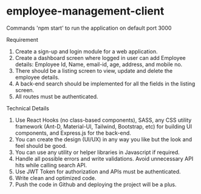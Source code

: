 # employee-management-client

Commands
'npm start' to run the application on default port 3000


Requirement
1. Create a sign-up and login module for a web application.
2. Create a dashboard screen where logged in user can add Employee details:
    Employee Id, Name, email-id, age, address, and mobile no.
3. There should be a listing screen to view, update and delete the employee details.
4. A back-end search should be implemented for all the fields in the listing screen.
5. All routes must be authenticated.

Technical Details
1. Use React Hooks (no class-based components), SASS, any CSS utility framework (Ant-D,
Material-UI, Tailwind, Bootstrap, etc) for building UI components, and Express.js for the
back-end.
2. You can create the design (UI/UX) in any way you like but the look and feel should be
good.
3. You can use any utility or helper libraries in Javascript if required.
4. Handle all possible errors and write validations. Avoid unnecessary API hits while calling
search API.
5. Use JWT Token for authorization and APIs must be authenticated.
6. Write clean and optimized code.
7. Push the code in Github and deploying the project will be a plus.
